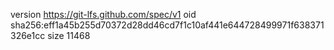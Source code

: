 version https://git-lfs.github.com/spec/v1
oid sha256:eff1a45b255d70372d28dd46cd7f1c10af441e644728499971f638371326e1cc
size 11468
